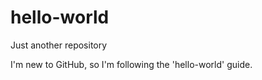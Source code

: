 # hello-world
Just another repository

I'm new to GitHub, so I'm following the 'hello-world' guide.
